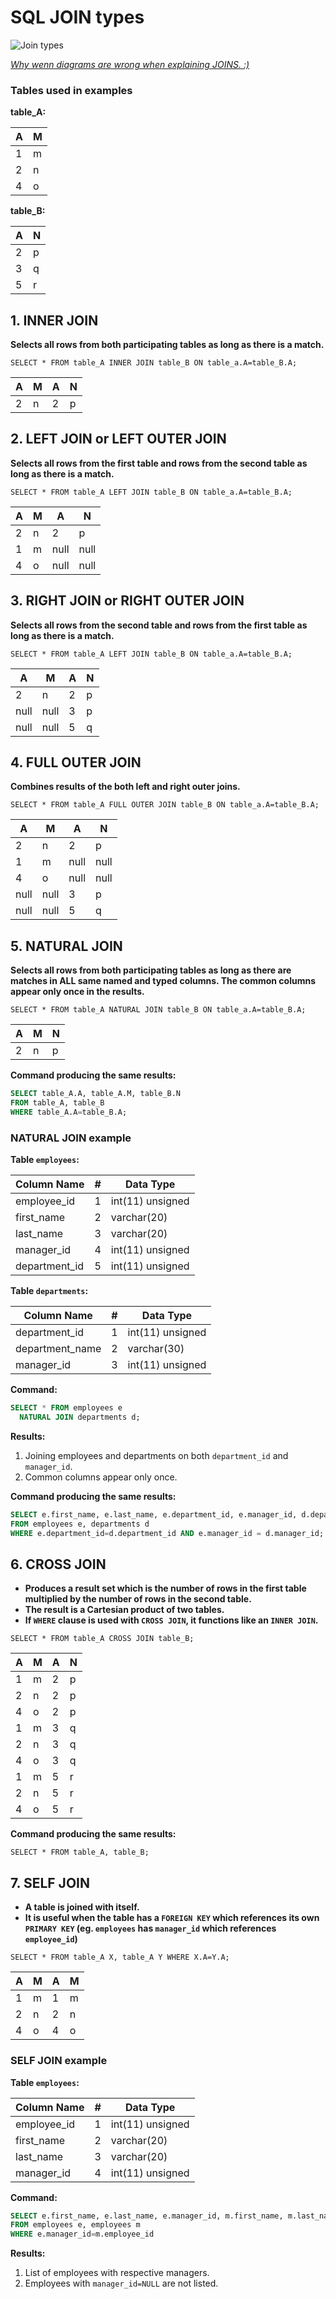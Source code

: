 # SQL JOIN types

![Join types](./images/joins.png)

[*Why wenn diagrams are wrong when explaining JOINS. :)*](https://blog.jooq.org/2016/07/05/say-no-to-venn-diagrams-when-explaining-joins/)

### Tables used in examples

**table_A:**

| A | M |
|---|---|
| 1 | m |
| 2 | n |
| 4 | o |

**table_B:**

| A | N |
|---|---|
| 2 | p |
| 3 | q |
| 5 | r |

## 1. INNER JOIN

**Selects all rows from both participating tables as long as there is a match.**

`SELECT * FROM table_A INNER JOIN table_B ON table_a.A=table_B.A;`

| A | M | A | N |
|---|---|---|---|
| 2 | n | 2 | p |

## 2. LEFT JOIN or LEFT OUTER JOIN

**Selects all rows from the first table and rows from the second table as long as there is a match.**

`SELECT * FROM table_A LEFT JOIN table_B ON table_a.A=table_B.A;`

| A | M | A | N |
|---|---|---|---|
| 2 | n | 2 | p |
| 1 | m | null | null |
| 4 | o | null | null |

## 3. RIGHT JOIN or RIGHT OUTER JOIN

**Selects all rows from the second table and rows from the first table as long as there is a match.**

`SELECT * FROM table_A LEFT JOIN table_B ON table_a.A=table_B.A;`

| A | M | A | N |
|---|---|---|---|
| 2 | n | 2 | p |
| null | null | 3 | p |
| null | null | 5 | q |

## 4. FULL OUTER JOIN

**Combines results of the both left and right outer joins.**

`SELECT * FROM table_A FULL OUTER JOIN table_B ON table_a.A=table_B.A;`

| A | M | A | N |
|---|---|---|---|
| 2 | n | 2 | p |
| 1 | m | null | null |
| 4 | o | null | null |
| null | null | 3 | p |
| null | null | 5 | q |

## 5. NATURAL JOIN

**Selects all rows from both participating tables as long as there are matches in ALL same named and typed columns. The common columns appear only once in the results.**

`SELECT * FROM table_A NATURAL JOIN table_B ON table_a.A=table_B.A;`

| A | M | N |
|---|---|---|
| 2 | n | p |

**Command producing the same results:**

```sql
SELECT table_A.A, table_A.M, table_B.N
FROM table_A, table_B
WHERE table_A.A=table_B.A;
```

### NATURAL JOIN example

**Table `employees`:**

| Column Name | # | Data Type|
|---|---|---|
| employee_id | 1 | int(11) unsigned |
| first_name | 2 | varchar(20) |
| last_name | 3 | varchar(20) |
| manager_id | 4 | int(11) unsigned |
| department_id | 5 | int(11) unsigned |

**Table `departments`:**

| Column Name | # | Data Type|
|---|---|---|
| department_id | 1 | int(11) unsigned |
| department_name | 2 | varchar(30) |
| manager_id | 3 | int(11) unsigned |

**Command:**

```sql
SELECT * FROM employees e
  NATURAL JOIN departments d;
```

**Results:**

1. Joining employees and departments on both `department_id` and `manager_id`.
2. Common columns appear only once.

**Command producing the same results:**

```sql
SELECT e.first_name, e.last_name, e.department_id, e.manager_id, d.department_name
FROM employees e, departments d
WHERE e.department_id=d.department_id AND e.manager_id = d.manager_id;
```

## 6. CROSS JOIN

* **Produces a result set which is the number of rows in the first table multiplied by the number of rows in the second table.**
* **The result is a Cartesian product of two tables.**
* **If `WHERE` clause is used with `CROSS JOIN`, it functions like an `INNER JOIN`.**

`SELECT * FROM table_A CROSS JOIN table_B;`

| A | M | A | N |
|---|---|---|---|
| 1 | m | 2 | p |
| 2 | n | 2 | p |
| 4 | o | 2 | p |
| 1 | m | 3 | q |
| 2 | n | 3 | q |
| 4 | o | 3 | q |
| 1 | m | 5 | r |
| 2 | n | 5 | r |
| 4 | o | 5 | r |

**Command producing the same results:**

`SELECT * FROM table_A, table_B;`

## 7. SELF JOIN

* **A table is joined with itself.**
* **It is useful when the table has a `FOREIGN KEY` which references its own `PRIMARY KEY` (eg. `employees` has `manager_id` which references `employee_id`)**

`SELECT * FROM table_A X, table_A Y WHERE X.A=Y.A;`

| A | M | A | M |
|---|---|---|---|
| 1 | m | 1 | m |
| 2 | n | 2 | n |
| 4 | o | 4 | o |

### SELF JOIN example

**Table `employees`:**

| Column Name | # | Data Type|
|---|---|---|
| employee_id | 1 | int(11) unsigned |
| first_name | 2 | varchar(20) |
| last_name | 3 | varchar(20) |
| manager_id | 4 | int(11) unsigned |

**Command:**

```sql
SELECT e.first_name, e.last_name, e.manager_id, m.first_name, m.last_name, m.employee_id
FROM employees e, employees m
WHERE e.manager_id=m.employee_id
```

**Results:**

1. List of employees with respective managers.
2. Employees with `manager_id=NULL` are not listed.
